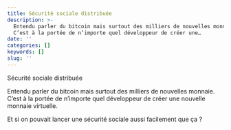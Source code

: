 ```yaml
---
title: Sécurité sociale distribuée
description: >-
  Entendu parler du bitcoin mais surtout des milliers de nouvelles monnaie.
  C’est à la portée de n’importe quel développeur de créer une…
date: ''
categories: []
keywords: []
slug: ''
---
```


Sécurité sociale distribuée 

Entendu parler du bitcoin mais surtout des milliers de nouvelles monnaie. C’est à la portée de n’importe quel développeur de créer une nouvelle monnaie virtuelle.

Et si on pouvait lancer une sécurité sociale aussi facilement que ça ?